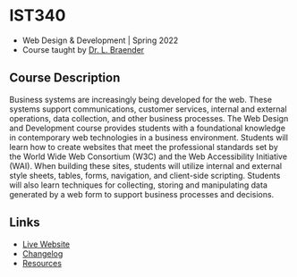 # IST340

- Web Design & Development | Spring 2022
- Course taught by [Dr. L. Braender](https://business.tcnj.edu/business-faculty/lynn-braender/)

## Course Description
Business systems are increasingly being developed for the web.  These systems support communications, customer services, internal and external operations, data collection, and other business processes.  The Web Design and Development course provides students with a foundational knowledge in contemporary web technologies in a business environment.  Students will learn how to create websites that meet the professional standards set by the World Wide Web Consortium (W3C) and the Web Accessibility Initiative (WAI).  When building these sites, students will utilize internal and external style sheets, tables, forms, navigation, and client-side scripting.  Students will also learn techniques for collecting, storing and manipulating data generated by a web form to support business processes and decisions.

## Links
- [Live Website](https://owd.tcnj.edu/~huangc8/ist340/)
- [Changelog](root/md/changelog.md)
- [Resources](root/md/resources.md)
